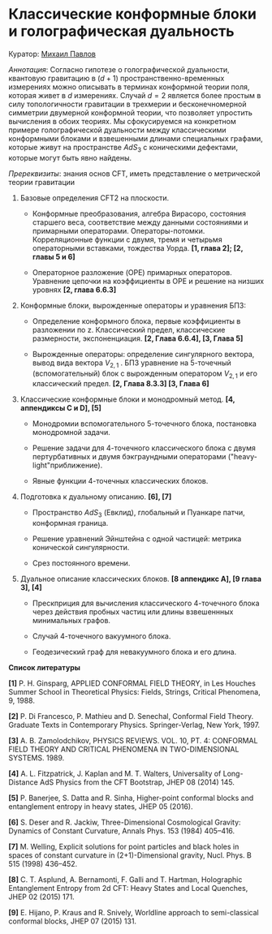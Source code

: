 # Классические конформные блоки и голографическая дуальность

Куратор: [Михаил Павлов](mailto:michaelmorgn@gmail.com)

*Аннотация*:
Согласно гипотезе о голографической дуальности, квантовую гравитацию в $(d+1)$ пространственно-временных измерениях можно описывать в терминах конформной теории поля,
которая живет в $d$ измерениях. Случай $d=2$ является более простым в силу топологичности гравитации в трехмерии и бесконечномерной симметрии двумерной конформной теории, что позволяет упростить вычисления в обоих теориях. Мы сфокусируемся на конкретном примере голографической дуальности между классическими конформными блоками и взвешенными длинами специальных графами,
которые живут на пространстве $AdS_3$ c коническими дефектами, которые могут быть явно найдены. 

*Пререквизиты*:
знания основ CFT, иметь представление о метрической теории гравитации
1. Базовые определения СFT2 на плоскости.
  
    - Конформные преобразования, алгебра Вирасоро, состояния старшего веса, соответствие между данными состояниями и примарными операторами. Операторы-потомки.
Корреляционные функции с двумя, тремя и четырьмя операторными вставками, тождества Уорда. **[1, глава 2]; [2, главы 5 и 6]**
  
    - Операторное разложение (OPE) примарных операторов. Уравнение цепочки на коэффициенты в OPE и решение на низших уровнях **[2, глава 6.6.3]**

2. Конформные блоки, вырожденные операторы и уравнения БПЗ:

    - Определение конформного блока, первые коэффициенты в разложении по z. Классический предел, классические размерности, экспоненциация. **[2, Глава 6.6.4], [3, Глава 5]**

    - Вырожденные операторы: определение сингулярного вектора, вывод вида вектора $V_{2,1}$ . БПЗ уравнение на 5-точечный (вспомогательный) блок с вырожденным оператором $V_{2,1}$ и его классический предел. **[2, Глава 8.3.3] [3, Глава 6]**

3. Классические конформные блоки и монодромный метод. **[4, аппендиксы C и D], [5]**
  
    - Монодромии вспомогательного 5-точечного блока, постановка монодромной задачи.
  
    - Решение задачи для 4-точечного классического блока с двумя пертурбативных и двумя бэкграундными операторами ("heavy-light"приближение).

    - Явные функции 4-точечных классических блоков.

4. Подготовка к дуальному описанию. **[6], [7]**

    - Пространство $AdS_3$ (Евклид), глобальный и Пуанкаре патчи, конформная граница.

    - Решение уравнений Эйнштейна с одной частицей: метрика конической сингулярности.

    - Срез постоянного времени. 

5. Дуальное описание классических блоков. **[8 аппендикс A], [9 глава 3], [4]**

    - Прескприция для вычисления классического 4-точечного блока через действия пробных частиц или длины взвешеннных минимальных графов.

    - Случай 4-точечного вакуумного блока.
    
    - Геодезический граф для невакуумного блока и его длина.

**Список литературы**

**[1]** P. H. Ginsparg, APPLIED CONFORMAL FIELD THEORY, in Les Houches Summer School in
Theoretical Physics: Fields, Strings, Critical Phenomena, 9, 1988. 

**[2]** P. Di Francesco, P. Mathieu and D. Senechal, Conformal Field Theory. Graduate Texts in
Contemporary Physics. Springer-Verlag, New York, 1997.

**[3]** A. B. Zamolodchikov, PHYSICS REVIEWS. VOL. 10, PT. 4: CONFORMAL FIELD THEORY
AND CRITICAL PHENOMENA IN TWO-DIMENSIONAL SYSTEMS. 1989.

**[4]** A. L. Fitzpatrick, J. Kaplan and M. T. Walters, Universality of Long-Distance AdS Physics from
the CFT Bootstrap, JHEP 08 (2014) 145.

**[5]** P. Banerjee, S. Datta and R. Sinha, Higher-point conformal blocks and entanglement entropy in
heavy states, JHEP 05 (2016).

**[6]** S. Deser and R. Jackiw, Three-Dimensional Cosmological Gravity: Dynamics of Constant
Curvature, Annals Phys. 153 (1984) 405–416.

**[7]** M. Welling, Explicit solutions for point particles and black holes in spaces of constant curvature
in (2+1)-Dimensional gravity, Nucl. Phys. B 515 (1998) 436–452.

**[8]** C. T. Asplund, A. Bernamonti, F. Galli and T. Hartman, Holographic Entanglement Entropy
from 2d CFT: Heavy States and Local Quenches, JHEP 02 (2015) 171.

**[9]** E. Hijano, P. Kraus and R. Snively, Worldline approach to semi-classical conformal blocks, JHEP
07 (2015) 131.

